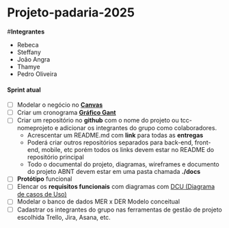 # Projeto-padaria-2025

#**Integrantes**
- Rebeca
- Steffany
- João Angra
- Thamye
- Pedro Oliveira

#### Sprint atual
- [ ] Modelar o negócio no **[Canvas](https://wellifabio.github.io/canvas/)**
- [ ] Criar um cronograma **[Gráfico Gant](https://wellifabio.github.io/gantt/)**
- [ ] Criar um repositório no **github** com o nome do projeto ou tcc-nomeprojeto e adicionar os integrantes do grupo como colaboradores.
    - Acrescentar um README.md com **link** para todas as **entregas**
    - Poderá criar outros repositórios separados para back-end, front-end, mobile, etc porém todos os links devem estar no README do repositório principal
    - Todo o documental do projeto, diagramas, wireframes e documento do projeto ABNT devem estar em uma pasta chamada **./docs**
- [ ] **Protótipo** funcional
- [ ] Elencar os **requisitos funcionais** com diagramas com [DCU (Diagrama de casos de Uso)](https://github.com/wellifabio/senai2024/tree/main/ds/3des/03-rms/aula02)
- [ ] Modelar o banco de dados MER x DER Modelo conceitual
- [ ] Cadastrar os integrantes do grupo nas ferramentas de gestão de projeto escolhida Trello, Jira, Asana, etc.
